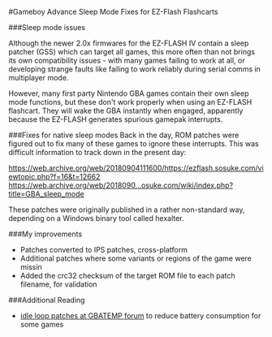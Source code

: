 #Gameboy Advance Sleep Mode Fixes for EZ-Flash Flashcarts

###Sleep mode issues

Although the newer 2.0x firmwares for the EZ-FLASH IV contain a sleep patcher (GSS) which can target all games, this more often than not brings its own compatibility issues - with many games failing to work at all, or developing strange faults like failing to work reliably during serial comms in multiplayer mode.

However, many first party Nintendo GBA games contain their own sleep mode functions, but these don't work properly when using an EZ-FLASH flashcart. They will wake the GBA instantly when engaged, apparently because the EZ-FLASH generates spurious gamepak interrupts.

###Fixes for native sleep modes
Back in the day, ROM patches were figured out to fix many of these games to ignore these interrupts. This was difficult information to track down in the present day: 

https://web.archive.org/web/20180904111600/https://ezflash.sosuke.com/viewtopic.php?f=16&t=12662 
https://web.archive.org/web/2018090...osuke.com/wiki/index.php?title=GBA_sleep_mode 

These patches were originally published in a rather non-standard way, depending on a Windows binary tool called hexalter.

###My improvements
- Patches converted to IPS patches, cross-platform
- Additional patches where some variants or regions of the game were missin
- Added the crc32 checksum of the target ROM file to each patch filename, for validation

###Additional Reading
- [idle loop patches at GBATEMP forum](https://gbatemp.net/threads/game-boy-advance-idle-loop-patches-i-e-speedhacks.396278/) to reduce battery consumption for some games
